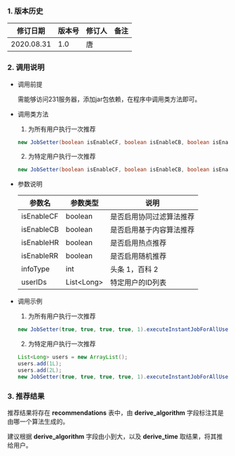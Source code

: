 ### 1. 版本历史	

| 修订日期   | 版本号 | 修订人 | 备注 |
| ---------- | ------ | ------ | ---- |
| 2020.08.31 | 1.0    | 唐     |      |

### 2. 调用说明

- 调用前提

  需能够访问231服务器，添加jar包依赖，在程序中调用类方法即可。

- 调用类方法

  1. 为所有用户执行一次推荐

  ```java
  new JobSetter(boolean isEnableCF, boolean isEnableCB, boolean isEnableHR, boolean isEnableRR, int infoType).executeInstanceJobForAllUsers();
  ```

  2. 为特定用户执行一次推荐

  ```java
  new JobSetter(boolean isEnableCF, boolean isEnableCB, boolean isEnableHR, boolean isEnableRR, int infoType).executeInstanceJobForCertainUsers(List<Long> userIDs);
  ```

- 参数说明

  | 参数名     | 参数类型         | 说明                     |
  | ---------- | ---------------- | ------------------------ |
  | isEnableCF | boolean          | 是否启用协同过滤算法推荐 |
  | isEnableCB | boolean          | 是否启用基于内容算法推荐 |
  | isEnableHR | boolean          | 是否启用热点推荐         |
  | isEnableRR | boolean          | 是否启用随机推荐         |
  | infoType   | int              | 头条 1，百科 2           |
  | userIDs    | List&lt;Long&gt; | 特定用户的ID列表         |

- 调用示例

  1. 为所有用户执行一次推荐
  
  ```java
  new JobSetter(true, true, true, true, 1).executeInstantJobForAllUsers();
  ```
  
  2. 为特定用户执行一次推荐
  
  ```java
  List<Long> users = new ArrayList();
  users.add(1L);
  users.add(2L);
  new JobSetter(true, true, true, true, 1).executeInstantJobForAllUsers(users);
  ```


### 3. 推荐结果

推荐结果将存在 **recommendations** 表中，由 **derive_algorithm** 字段标注其是由哪一个算法生成的。

建议根据 **derive_algorithm** 字段由小到大，以及 **derive_time** 取结果，将其推给用户。